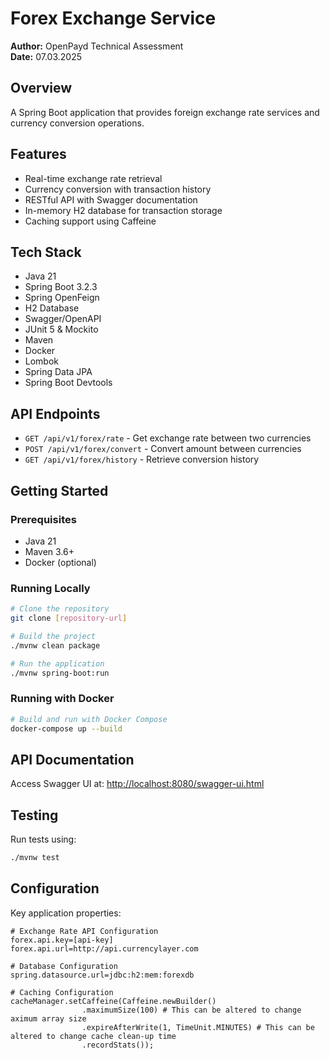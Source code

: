 # Forex Exchange Service

**Author:** OpenPayd Technical Assessment  
**Date:** 07.03.2025

## Overview
A Spring Boot application that provides foreign exchange rate services and currency conversion operations.

## Features
- Real-time exchange rate retrieval
- Currency conversion with transaction history
- RESTful API with Swagger documentation
- In-memory H2 database for transaction storage
- Caching support using Caffeine

## Tech Stack
- Java 21
- Spring Boot 3.2.3
- Spring OpenFeign
- H2 Database
- Swagger/OpenAPI
- JUnit 5 & Mockito
- Maven
- Docker
- Lombok
- Spring Data JPA
- Spring Boot Devtools

## API Endpoints
- `GET /api/v1/forex/rate` - Get exchange rate between two currencies
- `POST /api/v1/forex/convert` - Convert amount between currencies
- `GET /api/v1/forex/history` - Retrieve conversion history

## Getting Started

### Prerequisites
- Java 21
- Maven 3.6+
- Docker (optional)

### Running Locally
```bash
# Clone the repository
git clone [repository-url]

# Build the project
./mvnw clean package

# Run the application
./mvnw spring-boot:run
```

### Running with Docker
```bash
# Build and run with Docker Compose
docker-compose up --build
```

## API Documentation
Access Swagger UI at: [http://localhost:8080/swagger-ui.html](http://localhost:8080/swagger-ui.html)

## Testing
Run tests using:
```bash
./mvnw test
```

## Configuration
Key application properties:
```properties
# Exchange Rate API Configuration
forex.api.key=[api-key]
forex.api.url=http://api.currencylayer.com

# Database Configuration
spring.datasource.url=jdbc:h2:mem:forexdb
```
```properties
# Caching Configuration
cacheManager.setCaffeine(Caffeine.newBuilder()
                .maximumSize(100) # This can be altered to change aximum array size
                .expireAfterWrite(1, TimeUnit.MINUTES) # This can be altered to change cache clean-up time
                .recordStats());
```


